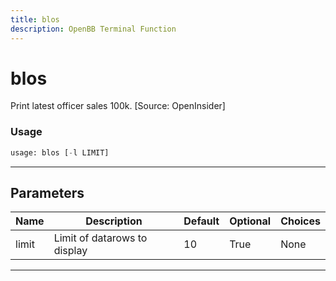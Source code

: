 ```yaml
---
title: blos
description: OpenBB Terminal Function
---
```


# blos

Print latest officer sales 100k. [Source: OpenInsider]

### Usage

```python
usage: blos [-l LIMIT]
```

---

## Parameters

| Name | Description | Default | Optional | Choices |
| ---- | ----------- | ------- | -------- | ------- |
| limit | Limit of datarows to display | 10 | True | None |
---

